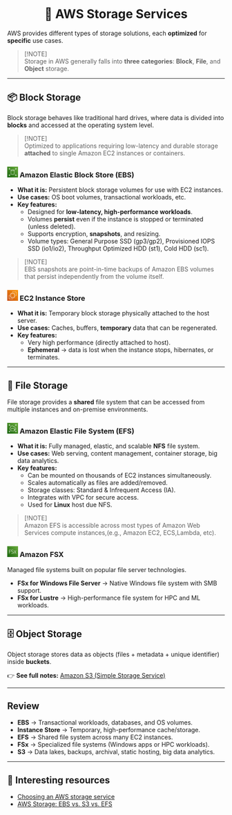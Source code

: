 <div align="center">
  <h1>💾 AWS Storage Services</h1>
</div>

AWS provides different types of storage solutions, each **optimized** for **specific** use cases. 
> [!NOTE]\
> Storage in AWS generally falls into **three categories**: **Block**, **File**, and **Object** storage. 

---

## 📦 Block Storage
Block storage behaves like traditional hard drives, where data is divided into **blocks** and accessed at the operating system level.

> [!NOTE]\
> Optimized to applications requiring low-latency and durable storage **attached** to single Amazon EC2 instances or containers.

<div>
  <h3>
    <img src="../assets/ebs.png" alt="AWS EBS" width="25px"/>
    Amazon Elastic Block Store (EBS)</h3>
</div>

- **What it is:** Persistent block storage volumes for use with EC2 instances. 
- **Use cases:** OS boot volumes, transactional workloads, etc. 
- **Key features:**
  - Designed for **low-latency, high-performance workloads**. 
  - Volumes **persist** even if the instance is stopped or terminated (unless deleted). 
  - Supports encryption, **snapshots**, and resizing.
  - Volume types: General Purpose SSD (gp3/gp2), Provisioned IOPS SSD (io1/io2), Throughput Optimized HDD (st1), Cold HDD (sc1).
> [!NOTE]\
> EBS snapshots are point-in-time backups of Amazon EBS volumes that persist independently from the volume itself.

<div>
  <h3>
    <img src="../assets/ec2.png" alt="AWS EC2 Instance Store" width="25px"/>
    EC2 Instance Store</h3>
</div>

- **What it is:** Temporary block storage physically attached to the host server. 
- **Use cases:** Caches, buffers, **temporary** data that can be regenerated. 
- **Key features:**
  - Very high performance (directly attached to host). 
  - **Ephemeral** → data is lost when the instance stops, hibernates, or terminates. 

---

## 📁 File Storage
File storage provides a **shared** file system that can be accessed from multiple instances and on-premise environments.

<div>
  <h3>
    <img src="../assets/efs.png" alt="AWS EFS" width="25px"/>
    Amazon Elastic File System (EFS)</h3>
</div>

- **What it is:** Fully managed, elastic, and scalable **NFS** file system. 
- **Use cases:** Web serving, content management, container storage, big data analytics. 
- **Key features:**
  - Can be mounted on thousands of EC2 instances simultaneously. 
  - Scales automatically as files are added/removed. 
  - Storage classes: Standard & Infrequent Access (IA). 
  - Integrates with VPC for secure access.
  - Used for **Linux** host due NFS.

> [!NOTE]\
> Amazon EFS is accessible across most types of Amazon Web Services compute instances,(e.g., Amazon EC2, ECS,Lambda, etc). 

<div>
  <h3>
    <img src="../assets/fsx.png" alt="AWS FSX" width="25px"/>
    Amazon FSX</h3>
</div>

Managed file systems built on popular file server technologies. 
- **FSx for Windows File Server** → Native Windows file system with SMB support. 
- **FSx for Lustre** → High-performance file system for HPC and ML workloads. 

---

## 🗄️ Object Storage
Object storage stores data as objects (files + metadata + unique identifier) inside **buckets**. 

👉 **See full notes:** [Amazon S3 (Simple Storage Service)](./05-aws-s3.md) 

---

## Review
- **EBS** → Transactional workloads, databases, and OS volumes. 
- **Instance Store** → Temporary, high-performance cache/storage. 
- **EFS** → Shared file system across many EC2 instances. 
- **FSx** → Specialized file systems (Windows apps or HPC workloads). 
- **S3** → Data lakes, backups, archival, static hosting, big data analytics. 

---



## 🔗 Interesting resources
- [Choosing an AWS storage service](https://docs.aws.amazon.com/decision-guides/latest/storage-on-aws-how-to-choose/choosing-aws-storage-service.html)
- [AWS Storage: EBS vs. S3 vs. EFS](https://youtu.be/_CN7KqC3y3s?si=ncQCYxMkkfcGnlCO)


